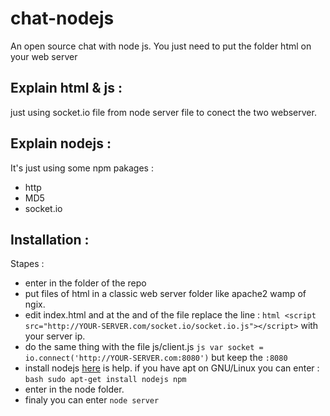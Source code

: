 chat-nodejs
===========

An open source chat with node js. You just need to put the folder html on your web server

Explain html & js :
-------------------
just using socket.io file from node server file to conect the two webserver.

Explain nodejs :
----------------

It's just using some npm pakages :
 * http
 * MD5
 * socket.io


 Installation :
 --------------

 Stapes : 
  * enter in the folder of the repo
  * put files of html in a classic web server folder like apache2 wamp of ngix.
  * edit index.html and at the and of the file replace the line : ```html <script src="http://YOUR-SERVER.com/socket.io/socket.io.js"></script>``` with your server ip.
  * do the same thing with the file js/client.js ```js var socket = io.connect('http://YOUR-SERVER.com:8080')``` but keep the `:8080`
  * install nodejs [here](https://nodejs.org/en/download/) is help. if you have apt on GNU/Linux you can enter : ```bash sudo apt-get install nodejs npm```
  * enter in the node folder. 
  * finaly you can enter `node server`